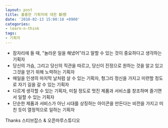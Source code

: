 ```yaml
---
layout: post
title: 훌륭한 기획자에 대한 斷想
date: '2010-02-13 15:00:18 +0900'
categories:
- learn-n-think
tags:
- 기획자
---
```


- 잠자리에 들 때, "놀라운 일을 해냈어"라고 말할 수 있는 것이 중요하다고 생각하는 기획자
- 당신의 가슴, 그리고 당신의 직관을 따르고, 당신이 진정으로 원하는 것을 알고 있고 그것을 얻기 위해 노력하는 기획자
- 매일을 인생의 마지막 날처럼 살 수 있는 기획자, 헝그리 정신을 가지고 미련할 정도로 자기 길을 갈 수 있는 기획자
- 다르게 생각할 수 있는 기획자, 미칠 정도로 멋진 제품과 서비스를 창조하며 즐기면서 일할 수 있는 기획자
- 단순한 제품과 서비스가 아닌 시대를 상징하는 아이콘을 만든다는 비전을 가지고 미친 듯이 열정적으로 일하는 기획자

Thanks 스티브잡스 & 오픈마루스튜디오
